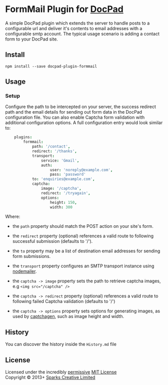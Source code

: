 # FormMail Plugin for [DocPad](http://docpad.org)

A simple DocPad plugin which extends the server to handle posts to a configurable url and deliver it's contents to email
addresses with a configurable smtp account.
The typical usage scenario is adding a contact form to your DocPad site.


## Install

```
npm install --save docpad-plugin-formmail
```


## Usage

### Setup

Configure the path to be intercepted on your server, the success redirect path and the email details for sending out
form data in the DocPad configuration file. You can also enable Captcha form validation with additional configuration
options. A full configuration entry would look similar to:

```coffeescript
	plugins:
		formmail:
			path: '/contact',
			redirect: '/thanks',
			transport:
				service: 'Gmail',
				auth:
					user: 'noreply@example.com',
					pass: 'password'
			to: 'enquiries@example.com',
			captcha:
				image: '/captcha',
				redirect: '/tryagain',
				options:
					height: 150,
					width: 300
```

Where:

 - the `path` property should match the POST action on your site's form.
 - the `redirect` property (optional) references a valid route to following successful submission (defaults to '/').
 - the `to` property may be a list of destination email addresses for sending form submissions.
 - the `transport` property configures an SMTP transport instance using [nodemailer](http://www.nodemailer.com/).

 - the `captcha -> image` property sets the path to retrieve captcha images, e.g `<img src="/captcha" />`
 - the `captcha -> redirect` property (optional) references a valid route to following failed Captcha validation
 (defaults to '/')
 - the `captcha -> options` property sets options for generating images, as used by
  [captchagen](https://github.com/wearefractal/captchagen), such as image height and width.


## History
You can discover the history inside the `History.md` file



## License
Licensed under the incredibly [permissive](http://en.wikipedia.org/wiki/Permissive_free_software_licence) [MIT License](http://creativecommons.org/licenses/MIT/)
<br/>Copyright &copy; 2013+ [Sparks Creative Limited](http://www.sparks.uk.net)

